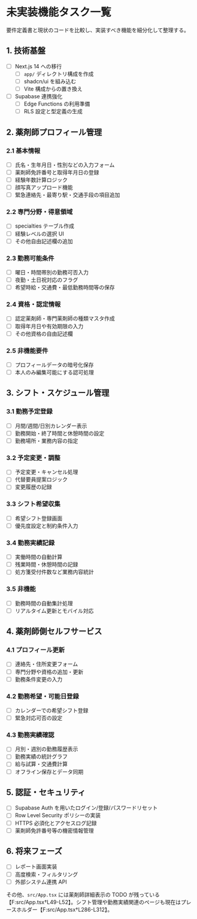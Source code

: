# 未実装機能タスク一覧

要件定義書と現状のコードを比較し、実装すべき機能を細分化して整理する。

## 1. 技術基盤

- [ ] Next.js 14 への移行
  - [ ] `app/` ディレクトリ構成を作成
  - [ ] shadcn/ui を組み込む
  - [ ] Vite 構成からの置き換え
- [ ] Supabase 連携強化
  - [ ] Edge Functions の利用準備
  - [ ] RLS 設定と型定義の生成

## 2. 薬剤師プロフィール管理

### 2.1 基本情報
- [ ] 氏名・生年月日・性別などの入力フォーム
- [ ] 薬剤師免許番号と取得年月日の登録
- [ ] 経験年数計算ロジック
- [ ] 顔写真アップロード機能
- [ ] 緊急連絡先・最寄り駅・交通手段の項目追加

### 2.2 専門分野・得意領域
- [ ] specialties テーブル作成
- [ ] 経験レベルの選択 UI
- [ ] その他自由記述欄の追加

### 2.3 勤務可能条件
- [ ] 曜日・時間帯別の勤務可否入力
- [ ] 夜勤・土日祝対応のフラグ
- [ ] 希望時給・交通費・最低勤務時間等の保存

### 2.4 資格・認定情報
- [ ] 認定薬剤師・専門薬剤師の種類マスタ作成
- [ ] 取得年月日や有効期限の入力
- [ ] その他資格の自由記述欄

### 2.5 非機能要件
- [ ] プロフィールデータの暗号化保存
- [ ] 本人のみ編集可能にする認可処理

## 3. シフト・スケジュール管理

### 3.1 勤務予定登録
- [ ] 月間/週間/日別カレンダー表示
- [ ] 勤務開始・終了時間と休憩時間の設定
- [ ] 勤務場所・業務内容の指定

### 3.2 予定変更・調整
- [ ] 予定変更・キャンセル処理
- [ ] 代替要員提案ロジック
- [ ] 変更履歴の記録

### 3.3 シフト希望収集
- [ ] 希望シフト登録画面
- [ ] 優先度設定と制約条件入力

### 3.4 勤務実績記録
- [ ] 実働時間の自動計算
- [ ] 残業時間・休憩時間の記録
- [ ] 処方箋受付件数など業務内容統計

### 3.5 非機能
- [ ] 勤務時間の自動集計処理
- [ ] リアルタイム更新とモバイル対応

## 4. 薬剤師側セルフサービス

### 4.1 プロフィール更新
- [ ] 連絡先・住所変更フォーム
- [ ] 専門分野や資格の追加・更新
- [ ] 勤務条件変更の入力

### 4.2 勤務希望・可能日登録
- [ ] カレンダーでの希望シフト登録
- [ ] 緊急対応可否の設定

### 4.3 勤務実績確認
- [ ] 月別・週別の勤務履歴表示
- [ ] 勤務実績の統計グラフ
- [ ] 給与試算・交通費計算
- [ ] オフライン保存とデータ同期

## 5. 認証・セキュリティ

- [ ] Supabase Auth を用いたログイン/登録/パスワードリセット
- [ ] Row Level Security ポリシーの実装
- [ ] HTTPS 必須化とアクセスログ記録
- [ ] 薬剤師免許番号等の機密情報管理

## 6. 将来フェーズ

- [ ] レポート画面実装
- [ ] 高度検索・フィルタリング
- [ ] 外部システム連携 API

その他、`src/App.tsx` には薬剤師詳細表示の TODO が残っている【F:src/App.tsx†L49-L52】。シフト管理や勤務実績関連のページも現在はプレースホルダー【F:src/App.tsx†L286-L312】。
